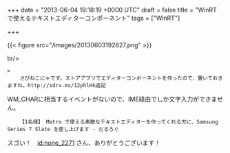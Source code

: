 
+++
date = "2013-06-04 19:18:19 +0000 UTC"
draft = false
title = "WinRT で使えるテキストエディターコンポーネント"
tags = ["WinRT"]

+++


{{< figure src="/images/20130603192827.png"  >}}

br/>


    >
        さびねこにゃです。ストアアプリでエディターコンポーネントを作ったので、置いておきますね。http://sdrv.ms/12phlHk追記
WM_CHARに相当するイベントがないので、IME経由でしか文字入力ができません。

        【1名様】 Metro で使える素敵なテキストエディターを作ってくれる方に、Samsung Series 7 Slate を差し上げます - だるろぐ
    
スゴい！　<a href="http://blog.hatena.ne.jp/none_2271/">id:none_2271</a> さん、ありがとうございます！


